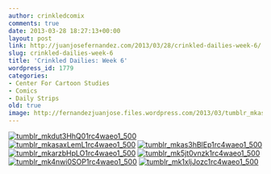 ```yaml
---
author: crinkledcomix
comments: true
date: 2013-03-28 18:27:13+00:00
layout: post
link: http://juanjosefernandez.com/2013/03/28/crinkled-dailies-week-6/
slug: crinkled-dailies-week-6
title: 'Crinkled Dailies: Week 6'
wordpress_id: 1779
categories:
- Center For Cartoon Studies
- Comics
- Daily Strips
old: true
image: http://fernandezjuanjose.files.wordpress.com/2013/03/tumblr_mkasaxleml1rc4waeo1_500.gif
---
```


[![tumblr_mkdut3HhQ01rc4waeo1_500](http://fernandezjuanjose.files.wordpress.com/2013/03/tumblr_mkdut3hhq01rc4waeo1_500.gif)](http://fernandezjuanjose.files.wordpress.com/2013/03/tumblr_mkdut3hhq01rc4waeo1_500.gif) [![tumblr_mkasaxLemL1rc4waeo1_500](http://fernandezjuanjose.files.wordpress.com/2013/03/tumblr_mkasaxleml1rc4waeo1_500.gif)](http://fernandezjuanjose.files.wordpress.com/2013/03/tumblr_mkasaxleml1rc4waeo1_500.gif) [![tumblr_mkas3hBlEp1rc4waeo1_500](http://fernandezjuanjose.files.wordpress.com/2013/03/tumblr_mkas3hblep1rc4waeo1_500.gif)](http://fernandezjuanjose.files.wordpress.com/2013/03/tumblr_mkas3hblep1rc4waeo1_500.gif) [![tumblr_mkarzbHpLO1rc4waeo1_500](http://fernandezjuanjose.files.wordpress.com/2013/03/tumblr_mkarzbhplo1rc4waeo1_500.gif)](http://fernandezjuanjose.files.wordpress.com/2013/03/tumblr_mkarzbhplo1rc4waeo1_500.gif) [![tumblr_mk5jt0vnzk1rc4waeo1_500](http://fernandezjuanjose.files.wordpress.com/2013/03/tumblr_mk5jt0vnzk1rc4waeo1_500.gif)](http://fernandezjuanjose.files.wordpress.com/2013/03/tumblr_mk5jt0vnzk1rc4waeo1_500.gif) [![tumblr_mk4nwi0SOP1rc4waeo1_500](http://fernandezjuanjose.files.wordpress.com/2013/03/tumblr_mk4nwi0sop1rc4waeo1_500.gif)](http://fernandezjuanjose.files.wordpress.com/2013/03/tumblr_mk4nwi0sop1rc4waeo1_500.gif) [![tumblr_mk1xljJozc1rc4waeo1_500](http://fernandezjuanjose.files.wordpress.com/2013/03/tumblr_mk1xljjozc1rc4waeo1_500.gif)](http://fernandezjuanjose.files.wordpress.com/2013/03/tumblr_mk1xljjozc1rc4waeo1_500.gif)
